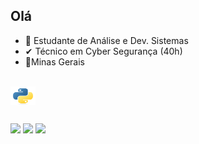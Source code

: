 ## Olá

- 🔭 Estudante de Análise e Dev. Sistemas
- ✔ Técnico em Cyber Segurança (40h)
- 🚩Minas Gerais

<div style="display: inline_block"><br>
  <img align="center" alt="Rafa-Python" height="30" width="40" src="https://raw.githubusercontent.com/devicons/devicon/master/icons/python/python-original.svg">
  <img align="center" alt="" height="30" widht="40"
src="https://cdn.jsdelivr.net/gh/devicons/devicon@latest/icons/threedsmax/threedsmax-original.svg"/>
          
</div>
          
        
##

<div> 
  <a href="https://www.instagram.com/pedrovictor.11/" target="_blank"><img src="https://img.shields.io/badge/-Instagram-%23E4405F?style=for-the-badge&logo=instagram&logoColor=white" target="_blank"></a>
  <a href = "mailto:pedrovictor1126@gmail.com"><img src="https://img.shields.io/badge/-Gmail-%23333?style=for-the-badge&logo=gmail&logoColor=white" target="_blank"></a>
  <a href = "https://t.me/pedroalxd"><img src="https://img.shields.io/badge/Telegram-2CA5E0?style=for-the-badge&logo=telegram&logoColor=white" target="_blank"></a>
  
</div>

